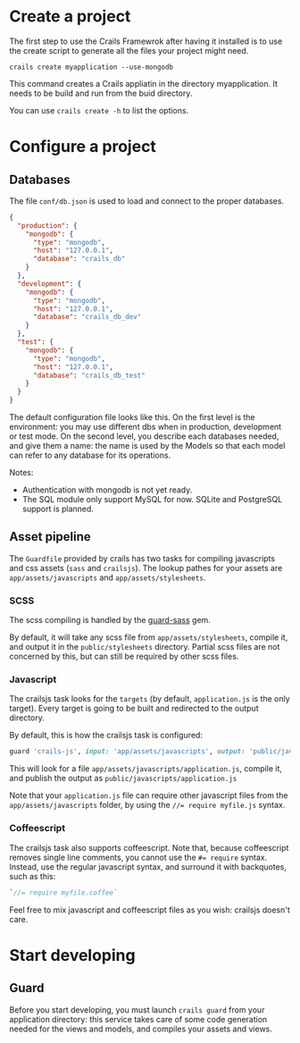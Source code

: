 # Create a project
The first step to use the Crails Framewrok after having it installed is to use the create script to generate all
the files your project might need.

    crails create myapplication --use-mongodb

This command creates a Crails appliatin in the directory myapplication.
It needs to be build and run from the buid directory.

You can use `crails create -h` to list the options.

# Configure a project
## Databases
The file `conf/db.json` is used to load and connect to the proper databases.

```JSON
{
  "production": {
    "mongodb": {
      "type": "mongodb",
      "host": "127.0.0.1",
      "database": "crails_db"
    }
  },
  "development": {
    "mongodb": {
      "type": "mongodb",
      "host": "127.0.0.1",
      "database": "crails_db_dev"
    }
  },
  "test": {
    "mongodb": {
      "type": "mongodb",
      "host": "127.0.0.1",
      "database": "crails_db_test"
    }
  }
}
```

The default configuration file looks like this.
On the first level is the environment: you may use different dbs when in production, development or test mode.
On the second level, you describe each databases needed, and give them a name: the name is used by the Models so that each model can refer to any database for its operations.

Notes:
- Authentication with mongodb is not yet ready.
- The SQL module only support MySQL for now. SQLite and PostgreSQL support is planned.

## Asset pipeline
The `Guardfile` provided by crails has two tasks for compiling javascripts and css assets (`sass` and `crailsjs`). The lookup pathes for your assets are `app/assets/javascripts` and `app/assets/stylesheets`.

### SCSS
The scss compiling is handled by the [guard-sass](https://github.com/hawx/guard-sass) gem.

By default, it will take any scss file from `app/assets/stylesheets`, compile it, and output it in the `public/stylesheets` directory. Partial scss files are not concerned by this, but can still be required by other scss files.

### Javascript
The crailsjs task looks for the `targets` (by default, `application.js` is the only target).
Every target is going to be built and redirected to the output directory.

By default, this is how the crailsjs task is configured:
```ruby
guard 'crails-js', input: 'app/assets/javascripts', output: 'public/javascripts', targets: ['application.js']
```

This will look for a file `app/assets/javascripts/application.js`, compile it, and publish the output as `public/javascripts/application.js`

Note that your `application.js` file can require other javascript files from the `app/assets/javascripts` folder, by using the `//= require myfile.js` syntax.

### Coffeescript
The crailsjs task also supports coffeescript. Note that, because coffeescript removes single line comments, you cannot use the `#= require` syntax. Instead, use the regular javascript syntax, and surround it with backquotes, such as this:

```coffee
`//= require myfile.coffee`
```

Feel free to mix javascript and coffeescript files as you wish: crailsjs doesn't care.

# Start developing
## Guard
Before you start developing, you must launch `crails guard` from your application directory: this service takes care of some code generation needed for the views and models, and compiles your assets and views.
